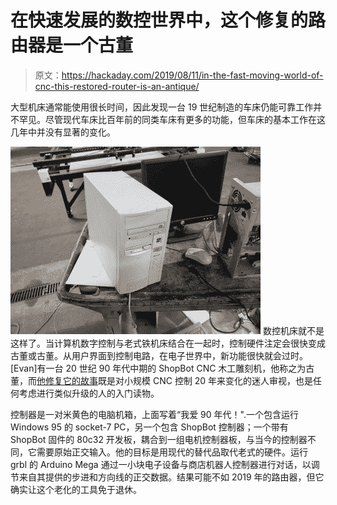 # 在快速发展的数控世界中，这个修复的路由器是一个古董

> 原文：<https://hackaday.com/2019/08/11/in-the-fast-moving-world-of-cnc-this-restored-router-is-an-antique/>

大型机床通常能使用很长时间，因此发现一台 19 世纪制造的车床仍能可靠工作并不罕见。尽管现代车床比百年前的同类车床有更多的功能，但车床的基本工作在这几年中并没有显著的变化。

[![](img/f6cd356ac92e8639bd4af66f54a403ad.png)](https://hackaday.com/wp-content/uploads/2019/08/shopbot-controller-replacement.jpg) 数控机床就不是这样了。当计算机数字控制与老式铁机床结合在一起时，控制硬件注定会很快变成古董或古董。从用户界面到控制电路，在电子世界中，新功能很快就会过时。[Evan]有一台 20 世纪 90 年代中期的 ShopBot CNC 木工雕刻机，他称之为古董，而[他修复它的故事](https://abzman2k.wordpress.com/2019/08/07/reviving-an-antique-cnc-router/)既是对小规模 CNC 控制 20 年来变化的迷人审视，也是任何考虑进行类似升级的人的入门读物。

控制器是一对米黄色的电脑机箱，上面写着“我爱 90 年代！".一个包含运行 Windows 95 的 socket-7 PC，另一个包含 ShopBot 控制器；一个带有 ShopBot 固件的 80c32 开发板，耦合到一组电机控制器板，与当今的控制器不同，它需要原始正交输入。他的目标是用现代的替代品取代老式的硬件。运行 grbl 的 Arduino Mega 通过一小块电子设备与商店机器人控制器进行对话，以调节来自其提供的步进和方向线的正交数据。结果可能不如 2019 年的路由器，但它确实让这个老化的工具免于退休。